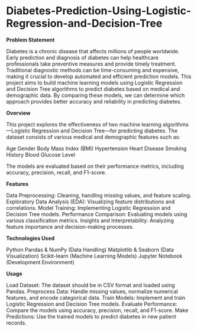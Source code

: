 # Diabetes-Prediction-Using-Logistic-Regression-and-Decision-Tree


**Problem Statement**

Diabetes is a chronic disease that affects millions of people worldwide. Early prediction and diagnosis of diabetes can help healthcare professionals take preventive measures and provide timely treatment. Traditional diagnostic methods can be time-consuming and expensive, making it crucial to develop automated and efficient prediction models. This project aims to build machine learning models using Logistic Regression and Decision Tree algorithms to predict diabetes based on medical and demographic data. By comparing these models, we can determine which approach provides better accuracy and reliability in predicting diabetes.

**Overview**

This project explores the effectiveness of two machine learning algorithms—Logistic Regression and Decision Tree—for predicting diabetes. The dataset consists of various medical and demographic features such as:

Age
Gender
Body Mass Index (BMI)
Hypertension
Heart Disease
Smoking History
Blood Glucose Level

The models are evaluated based on their performance metrics, including accuracy, precision, recall, and F1-score.

**Features**

Data Preprocessing: Cleaning, handling missing values, and feature scaling.
Exploratory Data Analysis (EDA): Visualizing feature distributions and correlations.
Model Training: Implementing Logistic Regression and Decision Tree models.
Performance Comparison: Evaluating models using various classification metrics.
Insights and Interpretability: Analyzing feature importance and decision-making processes.


**Technologies Used**

Python
Pandas & NumPy (Data Handling)
Matplotlib & Seaborn (Data Visualization)
Scikit-learn (Machine Learning Models)
Jupyter Notebook (Development Environment)



**Usage**

Load Dataset: The dataset should be in CSV format and loaded using Pandas.
Preprocess Data: Handle missing values, normalize numerical features, and encode categorical data.
Train Models: Implement and train Logistic Regression and Decision Tree models.
Evaluate Performance: Compare the models using accuracy, precision, recall, and F1-score.
Make Predictions: Use the trained models to predict diabetes in new patient records.
